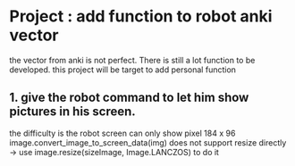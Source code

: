 # Project :  add function to robot anki vector

the vector from anki is not perfect. There is still a lot function to be developed.
this project will be target to add personal function 

## 1. give the robot command to let him show pictures in his screen.

the difficulty is the robot screen can only show pixel 184 x 96
image.convert_image_to_screen_data(img) does not support resize directly
-> use image.resize(sizeImage, Image.LANCZOS) to do it
